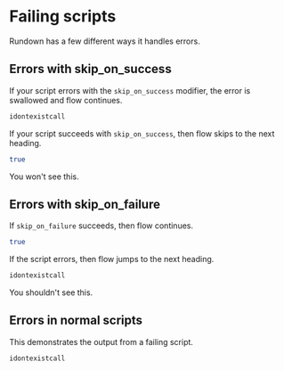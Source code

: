 # Failing scripts

Rundown has a few different ways it handles errors.

## Errors with skip_on_success

If your script errors with the `skip_on_success` modifier, the error is swallowed and flow continues.

``` bash skip_on_success
idontexistcall
```

If your script succeeds with `skip_on_success`, then flow skips to the next heading.

``` bash skip_on_success
true
```

You won't see this.

## Errors with skip_on_failure

If `skip_on_failure` succeeds, then flow continues.

``` bash skip_on_failure
true
```

If the script errors, then flow jumps to the next heading.

``` bash skip_on_failure
idontexistcall
```

You shouldn't see this.

## Errors in normal scripts

This demonstrates the output from a failing script.

``` bash
idontexistcall
```